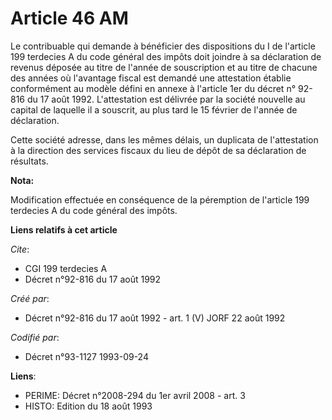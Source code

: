 # Article 46 AM

Le contribuable qui demande à bénéficier des dispositions du I de l'article 199 terdecies A du code général des impôts doit
joindre à sa déclaration de revenus déposée au titre de l'année de souscription et au titre de chacune des années où
l'avantage fiscal est demandé une attestation établie conformément au modèle défini en annexe à l'article 1er du décret n°
92-816 du 17 août 1992. L'attestation est délivrée par la société nouvelle au capital de laquelle il a souscrit, au plus tard
le 15 février de l'année de déclaration.

Cette société adresse, dans les mêmes délais, un duplicata de l'attestation à la direction des services fiscaux du lieu de
dépôt de sa déclaration de résultats.

**Nota:**

Modification effectuée en conséquence de la péremption de l'article 199 terdecies A du code général des impôts.

**Liens relatifs à cet article**

_Cite_:

  - CGI 199 terdecies A
  - Décret n°92-816 du 17 août 1992

_Créé par_:

  - Décret n°92-816 du 17 août 1992 - art. 1 (V) JORF 22 août 1992

_Codifié par_:

  - Décret n°93-1127 1993-09-24

**Liens**:

  - PERIME: Décret n°2008-294 du 1er avril 2008 - art. 3
  - HISTO: Edition du 18 août 1993
